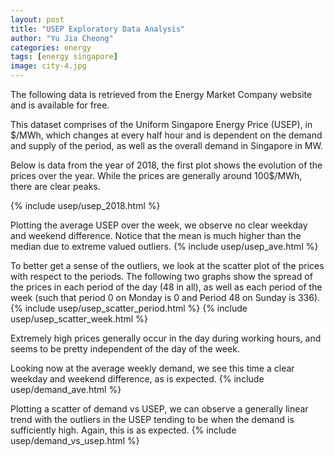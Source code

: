 ```yaml
---
layout: post
title: "USEP Exploratory Data Analysis"
author: "Yu Jia Cheong"
categories: energy
tags: [energy singapore]
image: city-4.jpg
---
```

The following data is retrieved from the Energy Market Company website and is available for free.

This dataset comprises of the Uniform Singapore Energy Price (USEP), in $/MWh, which changes at every half hour and is dependent on the demand and supply of the period, as well as the overall demand in Singapore in MW.

Below is data from the year of 2018, the first plot shows the evolution of the prices over the year. While the prices are generally around 100$/MWh, there are clear peaks.

{% include usep/usep_2018.html %}

Plotting the average USEP over the week, we observe no clear weekday and weekend difference. Notice that the mean is much higher than the median due to extreme valued outliers.
{% include usep/usep_ave.html %}

To better get a sense of the outliers, we look at the scatter plot of the prices with respect to the periods. The following two graphs show the spread of the prices in each period of the day (48 in all), as well as each period of the week (such that period 0 on Monday is 0 and Period 48 on Sunday is 336).
{% include usep/usep_scatter_period.html %}
{% include usep/usep_scatter_week.html %}

Extremely high prices generally occur in the day during working hours, and seems to be pretty independent of the day of the week.

Looking now at the average weekly demand, we see this time a clear weekday and weekend difference, as is expected.
{% include usep/demand_ave.html %}

Plotting a scatter of demand vs USEP, we can observe a generally linear trend with the outliers in the USEP tending to be when the demand is sufficiently high. Again, this is as expected.
{% include usep/demand_vs_usep.html %}
